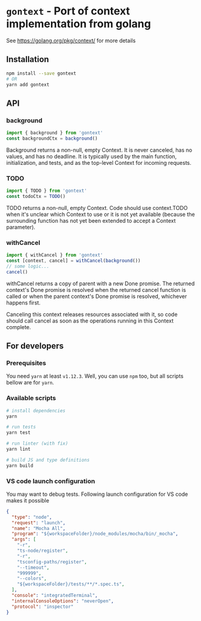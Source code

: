 # `gontext` - Port of context implementation from golang
See https://golang.org/pkg/context/ for more details

## Installation

```bash
npm install --save gontext
# OR
yarn add gontext
```

## API

### background
```typescript
import { background } from 'gontext'
const backgroundCtx = background()
```
Background returns a non-null, empty Context. It is never canceled, has no values, and has no deadline.
It is typically used by the main function, initialization, and tests, and as the top-level
Context for incoming requests.

### TODO
```typescript
import { TODO } from 'gontext'
const todoCtx = TODO()
```
TODO returns a non-null, empty Context. Code should use context.TODO when it's unclear which Context to use
or it is not yet available (because the surrounding function has not yet been extended to accept
a Context parameter).

### withCancel
```typescript
import { withCancel } from 'gontext'
const [context, cancel] = withCancel(background())
// some logic...
cancel()
```
withCancel returns a copy of parent with a new Done promise. The returned
context's Done promise is resolved when the returned cancel function is called
or when the parent context's Done promise is resolved, whichever happens first.

Canceling this context releases resources associated with it, so code should
call cancel as soon as the operations running in this Context complete.

## For developers

### Prerequisites

You need `yarn` at least `v1.12.3`. Well, you can use `npm` too, but all scripts bellow are for `yarn`.

### Available scripts

```bash
# install dependencies
yarn

# run tests
yarn test

# run linter (with fix)
yarn lint

# build JS and type definitions
yarn build
```

### VS code launch configuration
You may want to debug tests. Following launch configuration for VS code makes it possible

```json
{
  "type": "node",
  "request": "launch",
  "name": "Mocha All",
  "program": "${workspaceFolder}/node_modules/mocha/bin/_mocha",
  "args": [
    "-r",
    "ts-node/register",
    "-r",
    "tsconfig-paths/register",
    "--timeout",
    "999999",
    "--colors",
    "${workspaceFolder}/tests/**/*.spec.ts",
  ],
  "console": "integratedTerminal",
  "internalConsoleOptions": "neverOpen",
  "protocol": "inspector"
}
```
